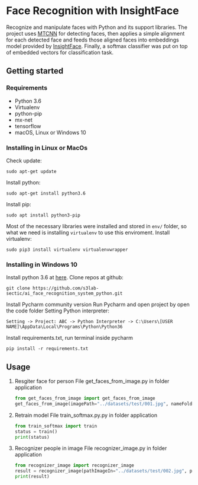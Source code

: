 ```

```

# Face Recognition with InsightFace

Recognize and manipulate faces with Python and its support libraries.
The project uses [MTCNN](https://github.com/ipazc/mtcnn) for detecting faces, then applies a simple alignment for each detected face and feeds those aligned faces into embeddings model provided by [InsightFace](https://github.com/deepinsight/insightface). Finally, a softmax classifier was put on top of embedded vectors for classification task.

## Getting started

### Requirements

- Python 3.6
- Virtualenv
- python-pip
- mx-net
- tensorflow
- macOS, Linux or Windows 10

### Installing in Linux or MacOs

Check update:

```
sudo apt-get update
```

Install python:

```
sudo apt-get install python3.6
```

Install pip:

```
sudo apt install python3-pip
```

Most of the necessary libraries were installed and stored in `env/` folder, so what we need is installing `virtualenv` to use this enviroment.
Install virtualenv:

```
sudo pip3 install virtualenv virtualenvwrapper
```

### Installing in Windows 10

Install python 3.6 at [here](https://www.python.org/downloads/release/python-360/).
Clone repos at github:

```angular2html
git clone https://github.com/s3lab-sectic/ai_face_recognition_system_python.git
```

Install Pycharm community version
Run Pycharm and open project by open the code folder
Setting Python interpreter:

```angular2html
Setting -> Project: ABC -> Python Interpreter -> C:\Users\[USER NAME]\AppData\Local\Programs\Python\Python36 
```

Install requirements.txt, run terminal inside pycharm

```angular2html
pip install -r requirements.txt
```

## Usage

1. Resgiter face for person
   File get_faces_from_image.py in folder application
   ```python
   from get_faces_from_image import get_faces_from_image
   get_faces_from_image(imagePath="../datasets/test/001.jpg", nameFolder="binh")
   ```
2. Retrain model
   File train_softmax.py.py in folder application
   ```python
   from train_softmax import train
   status = train()
   print(status)
   ```
3. Recognizer people in image
   File recognizer_image.py in folder application
   ```python
   from recognizer_image import recognizer_image
   result = recognizer_image(pathImageIn="../datasets/test/002.jpg", pathImageOut="../datasets/test/img_test_2.jpg")
   print(result)
   ```
